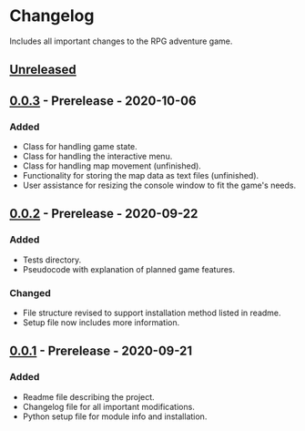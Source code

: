 # Changelog

Includes all important changes to the RPG adventure game.

## [Unreleased]

## [0.0.3] - Prerelease - 2020-10-06

### Added

- Class for handling game state.
- Class for handling the interactive menu.
- Class for handling map movement (unfinished).
- Functionality for storing the map data as text files (unfinished).
- User assistance for resizing the console window to fit the game's needs.

## [0.0.2] - Prerelease - 2020-09-22

### Added

- Tests directory.
- Pseudocode with explanation of planned game features.

### Changed

- File structure revised to support installation method listed in readme.
- Setup file now includes more information.

## [0.0.1] - Prerelease - 2020-09-21

### Added

- Readme file describing the project.
- Changelog file for all important modifications.
- Python setup file for module info and installation.

[unreleased]: https://github.com/ArdenSinclair/RPGGame/compare/v0.0.3...HEAD
[0.0.3]: https://github.com/ArdenSinclair/RPGGame/compare/v0.0.2...v0.0.3
[0.0.2]: https://github.com/ArdenSinclair/RPGGame/compare/v0.0.1...v0.0.2
[0.0.1]: https://github.com/ArdenSinclair/RPGGame/releases/tag/v0.0.1
